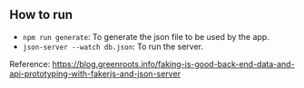 ## How to run

- `npm run generate`: To generate the json file to be used by the app.
- `json-server --watch db.json`: To run the server.

Reference: https://blog.greenroots.info/faking-is-good-back-end-data-and-api-prototyping-with-fakerjs-and-json-server